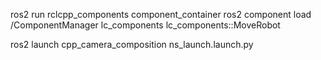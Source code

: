 

ros2 run rclcpp_components component_container
ros2 component load /ComponentManager lc_components lc_components::MoveRobot

ros2 launch cpp_camera_composition ns_launch.launch.py